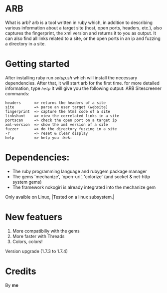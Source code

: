 # ARB 
What is arb? arb is a tool written in ruby which, in addition to describing various information about a target site (host, open ports, headers, etc.), also captures the fingerprint, the xml version and returns it to you as output. It can also find all links related to a site, or the open ports in an ip and fuzzing a directory in a site.

# Getting started
After installing ruby run _setup.sh_ which will install the necessary dependencies. After that, it will start arb for the first time. for more detailed information, type _`help`_
It will give you the following output:
ARB Sitescreener commands:

```
headers      => returns the headers of a site
site         => parse an user target (website)
fingerprint  => capture the html code of a site
linkshunt    => view the correlated links in a site
portscan     => check the open port on a target ip
xml-version  => show the xml version of a site
fuzzer       => do the directory fuzzing in a site
-r           => reset & clear display
help         => help you :kek:
```

# Dependencies:

- The ruby programming language and rubygem package manager
- The gems 'mechanize', 'open-uri', 'colorize' (and socket & net-http system gems)
- The framework nokogiri is already integrated into the mechanize gem

Only avaible on Linux, |Tested on a linux subsystem.|

# New featuers
1) More compatibiliy with the gems
2) More faster with Threads
3) Colors, colors!

Version upgrade (1.7.3 to 1.7.4)


# Credits
By **me**
